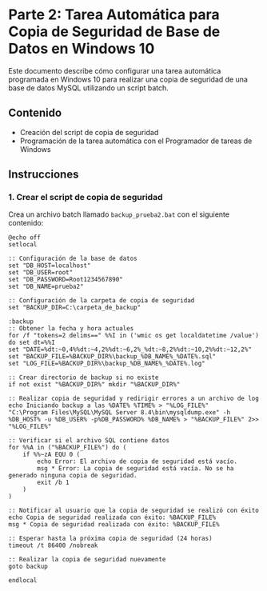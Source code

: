 # Parte 2:  Tarea Automática para Copia de Seguridad de Base de Datos en Windows 10

Este documento describe cómo configurar una tarea automática programada en Windows 10 para realizar una copia de seguridad de una base de datos MySQL utilizando un script batch.

## Contenido

- Creación del script de copia de seguridad
- Programación de la tarea automática con el Programador de tareas de Windows

## Instrucciones

### 1. Crear el script de copia de seguridad

Crea un archivo batch llamado `backup_prueba2.bat` con el siguiente contenido:

```batch
@echo off
setlocal

:: Configuración de la base de datos
set "DB_HOST=localhost"
set "DB_USER=root"
set "DB_PASSWORD=Root1234567890"
set "DB_NAME=prueba2"

:: Configuración de la carpeta de copia de seguridad
set "BACKUP_DIR=C:\carpeta_de_backup"

:backup
:: Obtener la fecha y hora actuales
for /f "tokens=2 delims==" %%I in ('wmic os get localdatetime /value') do set dt=%%I
set "DATE=%dt:~0,4%%dt:~4,2%%dt:~6,2%_%dt:~8,2%%dt:~10,2%%dt:~12,2%"
set "BACKUP_FILE=%BACKUP_DIR%\backup_%DB_NAME%_%DATE%.sql"
set "LOG_FILE=%BACKUP_DIR%\backup_%DB_NAME%_%DATE%.log"

:: Crear directorio de backup si no existe
if not exist "%BACKUP_DIR%" mkdir "%BACKUP_DIR%"

:: Realizar copia de seguridad y redirigir errores a un archivo de log
echo Iniciando backup a las %DATE% %TIME% > "%LOG_FILE%"
"C:\Program Files\MySQL\MySQL Server 8.4\bin\mysqldump.exe" -h %DB_HOST% -u %DB_USER% -p%DB_PASSWORD% %DB_NAME% > "%BACKUP_FILE%" 2>> "%LOG_FILE%"

:: Verificar si el archivo SQL contiene datos
for %%A in ("%BACKUP_FILE%") do (
    if %%~zA EQU 0 (
        echo Error: El archivo de copia de seguridad está vacío.
        msg * Error: La copia de seguridad está vacía. No se ha generado ninguna copia de seguridad.
        exit /b 1
    )
)

:: Notificar al usuario que la copia de seguridad se realizó con éxito
echo Copia de seguridad realizada con éxito: %BACKUP_FILE%
msg * Copia de seguridad realizada con éxito: %BACKUP_FILE%

:: Esperar hasta la próxima copia de seguridad (24 horas)
timeout /t 86400 /nobreak

:: Realizar la copia de seguridad nuevamente
goto backup

endlocal
